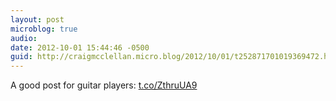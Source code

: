 ```yaml
---
layout: post
microblog: true
audio: 
date: 2012-10-01 15:44:46 -0500
guid: http://craigmcclellan.micro.blog/2012/10/01/t252871701019369472.html
---
```

A good post for guitar players: [t.co/ZthruUA9](http://t.co/ZthruUA9)
